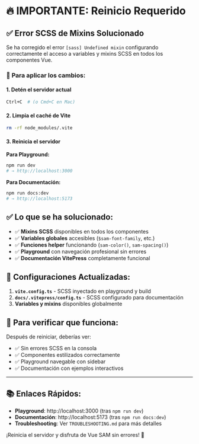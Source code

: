 # 🔥 IMPORTANTE: Reinicio Requerido

## ✅ **Error SCSS de Mixins Solucionado**

Se ha corregido el error `[sass] Undefined mixin` configurando correctamente el acceso a variables y mixins SCSS en todos los componentes Vue.

### 🚀 **Para aplicar los cambios:**

#### 1. **Detén el servidor actual**
```bash
Ctrl+C  # (o Cmd+C en Mac)
```

#### 2. **Limpia el caché de Vite**
```bash
rm -rf node_modules/.vite
```

#### 3. **Reinicia el servidor**

**Para Playground:**
```bash
npm run dev
# → http://localhost:3000
```

**Para Documentación:**
```bash
npm run docs:dev
# → http://localhost:5173
```

## ✅ **Lo que se ha solucionado:**

- ✅ **Mixins SCSS** disponibles en todos los componentes
- ✅ **Variables globales** accesibles (`$sam-font-family`, etc.)
- ✅ **Funciones helper** funcionando (`sam-color()`, `sam-spacing()`)
- ✅ **Playground** con navegación profesional sin errores
- ✅ **Documentación VitePress** completamente funcional

## 🎯 **Configuraciones Actualizadas:**

1. **`vite.config.ts`** - SCSS inyectado en playground y build
2. **`docs/.vitepress/config.ts`** - SCSS configurado para documentación
3. **Variables y mixins** disponibles globalmente

## 🧪 **Para verificar que funciona:**

Después de reiniciar, deberías ver:
- ✅ Sin errores SCSS en la consola
- ✅ Componentes estilizados correctamente
- ✅ Playground navegable con sidebar
- ✅ Documentación con ejemplos interactivos

---

## 📚 **Enlaces Rápidos:**

- **Playground**: http://localhost:3000 (tras `npm run dev`)
- **Documentación**: http://localhost:5173 (tras `npm run docs:dev`)
- **Troubleshooting**: Ver `TROUBLESHOOTING.md` para más detalles

¡Reinicia el servidor y disfruta de Vue SAM sin errores! 🎉
